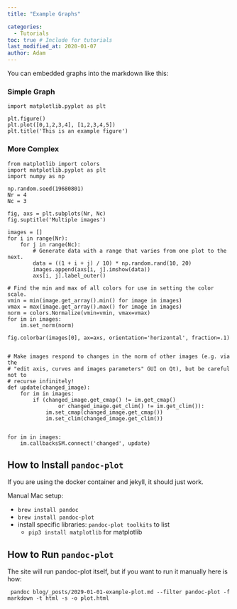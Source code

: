 ```yaml
---
title: "Example Graphs"

categories: 
  - Tutorials
toc: true # Include for tutorials
last_modified_at: 2020-01-07
author: Adam
---
```

You can embedded graphs into the markdown like this:

### Simple Graph

``` matplotlib
import matplotlib.pyplot as plt

plt.figure()
plt.plot([0,1,2,3,4], [1,2,3,4,5])
plt.title('This is an example figure')
```

### More Complex

``` matplotlib
from matplotlib import colors
import matplotlib.pyplot as plt
import numpy as np

np.random.seed(19680801)
Nr = 4
Nc = 3

fig, axs = plt.subplots(Nr, Nc)
fig.suptitle('Multiple images')

images = []
for i in range(Nr):
    for j in range(Nc):
        # Generate data with a range that varies from one plot to the next.
        data = ((1 + i + j) / 10) * np.random.rand(10, 20)
        images.append(axs[i, j].imshow(data))
        axs[i, j].label_outer()

# Find the min and max of all colors for use in setting the color scale.
vmin = min(image.get_array().min() for image in images)
vmax = max(image.get_array().max() for image in images)
norm = colors.Normalize(vmin=vmin, vmax=vmax)
for im in images:
    im.set_norm(norm)

fig.colorbar(images[0], ax=axs, orientation='horizontal', fraction=.1)


# Make images respond to changes in the norm of other images (e.g. via the
# "edit axis, curves and images parameters" GUI on Qt), but be careful not to
# recurse infinitely!
def update(changed_image):
    for im in images:
        if (changed_image.get_cmap() != im.get_cmap()
                or changed_image.get_clim() != im.get_clim()):
            im.set_cmap(changed_image.get_cmap())
            im.set_clim(changed_image.get_clim())


for im in images:
    im.callbacksSM.connect('changed', update)

```

## How to Install `pandoc-plot`

If you are using the docker container and jekyll, it should just work.  

Manual Mac setup:

* `brew install pandoc`
* `brew install pandoc-plot`
* install specific libraries: `pandoc-plot toolkits` to list
  * `pip3 install matplotlib` for matplotlib

## How to Run `pandoc-plot`

The site will run pandoc-plot itself, but if you want to run it manually here is how:

```
 pandoc blog/_posts/2029-01-01-example-plot.md --filter pandoc-plot -f markdown -t html -s -o plot.html
```
